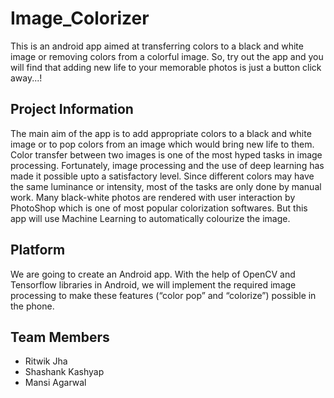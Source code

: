 # Image_Colorizer
This is an android app aimed at transferring colors to a black and white image or removing colors from a colorful image.
So, try out the app and you will find that adding new life to your memorable photos is just a button click away...!

## Project Information
The main aim of the app is to add appropriate colors to a black and white image or to pop colors from an image which would bring new life to them.
Color transfer between two images is one of the most hyped tasks in image processing. Fortunately, image processing and the use of deep learning has made it possible upto a satisfactory level.
Since different colors may have the same luminance or intensity, most of the tasks are only done by manual work. Many black-white photos are rendered with user interaction by PhotoShop which is one of most popular colorization softwares.
But this app will use Machine Learning to automatically colourize the image.

## Platform
We are going to create an Android app. With the help of OpenCV and Tensorflow libraries in Android, we will implement the required image processing to make these features (“color pop” and “colorize”) possible in the phone.

## Team Members
* Ritwik Jha
* Shashank Kashyap
* Mansi Agarwal
